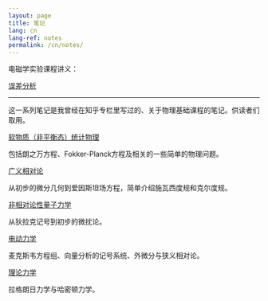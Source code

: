 ```yaml
---
layout: page
title: 笔记
lang: cn
lang-ref: notes
permalink: /cn/notes/
---
```


电磁学实验课程讲义：

[误差分析]({{site.url}}/assets/LectNote_error_analysis_chs.pdf)

-----------------

这一系列笔记是我曾经在知乎专栏里写过的、关于物理基础课程的笔记。供读者们取用。

[软物质（非平衡态）统计物理]({{site.url}}/assets/soft_matter.pdf)

包括朗之万方程、Fokker-Planck方程及相关的一些简单的物理问题。

[广义相对论]({{site.url}}/assets/general_relativity.pdf)

从初步的微分几何到爱因斯坦场方程，简单介绍施瓦西度规和克尔度规。

[非相对论性量子力学]({{site.url}}/assets/quantum_mechanics.pdf)

从狄拉克记号到初步的微扰论。

[电动力学]({{site.url}}/assets/electrodynamics.pdf)

麦克斯韦方程组、向量分析的记号系统、外微分与狭义相对论。

[理论力学]({{site.url}}/assets/theoretical_mechanics.pdf)

拉格朗日力学与哈密顿力学。
